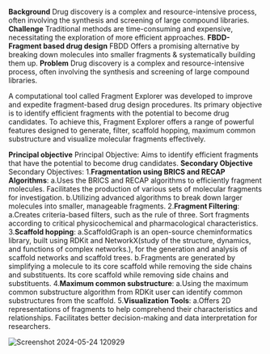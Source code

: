 **Background**
Drug discovery is a complex and resource-intensive process, often involving the synthesis and screening of large compound libraries.      
**Challenge**
Traditional methods are time-consuming and expensive, necessitating the exploration of more efficient approaches.
**FBDD- Fragment based drug design**
FBDD Offers a promising alternative by breaking down molecules into smaller fragments & systematically building them up. 
**Problem**
Drug discovery is a complex and resource-intensive process, often involving the synthesis and screening of large compound libraries.      

A computational tool called Fragment Explorer was developed to improve and expedite fragment-based drug design procedures. Its primary objective is to identify efficient fragments with the potential to become drug candidates. To achieve this, Fragment Explorer offers a range of powerful features designed to generate, filter, scaffold hopping, maximum common substructure and visualize molecular fragments effectively.

**Principal objective**
Principal Objective: Aims to identify efficient fragments that have the potential to become drug candidates.
**Secondary Objective**
Secondary Objectives:
1.**Fragmentation using BRICS and RECAP Algorithms**:
  a.Uses the BRICS and RECAP algorithms to efficiently fragment molecules. Facilitates the production of various sets of molecular fragments for investigation.
  b.Utilizing advanced algorithms to break down larger molecules into smaller, manageable fragments.
2.**Fragment Filtering**:
  a.Creates criteria-based filters, such as the rule of three. Sort fragments according to critical physicochemical and pharmacological characteristics.
3.**Scaffold hopping**:
  a.ScaffoldGraph is an open-source cheminformatics library, built using RDKit and NetworkX(study of the structure, dynamics, and functions of complex networks.), for the generation and analysis of scaffold networks and scaffold trees.
  b.Fragments are generated by simplifying a molecule to its core scaffold while removing the side chains and substituents. Its core scaffold while removing side chains and substituents.
4.**Maximum common substructure**:
  a.Using the maximum common substructure algorithm from RDKit user can identify common substructures from the scaffold.
5.**Visualization Tools**:
  a.Offers 2D representations of fragments to help comprehend their characteristics and relationships. Facilitates better decision-making and data interpretation for researchers.

  ![Screenshot 2024-05-24 120929](https://github.com/KAnaghaa/Fragment-Explorer/assets/137085789/02f4b25d-a247-44c2-872c-e37270fef40f)

